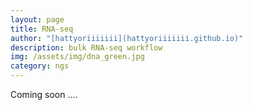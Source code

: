 ```yaml
---
layout: page
title: RNA-seq
author: "[hattyoriiiiiii](hattyoriiiiiii.github.io)"
description: bulk RNA-seq workflow
img: /assets/img/dna_green.jpg
category: ngs
---
```


Coming soon ....